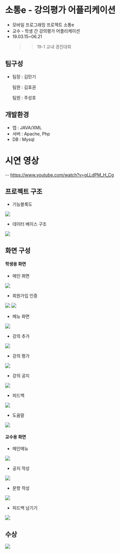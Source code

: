 #  소통e - 강의평가 어플리케이션
- 모바일 프로그래밍 프로젝트 소통e
- 교수 - 학생 간 강의평가 어플리케이션
- 19.03.15~06.21
  >> 19-1 교내 경진대회 

## 팀구성
- 팀장 : 김민기 

  팀원 : 김효권
  
  팀원 : 주성호

## 개발환경
- 앱 : JAVA/XML
- 서버 : Apache, Php
- DB : Mysql

# 시연 영상
-- https://www.youtube.com/watch?v=gLLdPM_H_Cg

## 프로젝트 구조

- 기능블록도
<img src=https://github.com/cherrytomato1/mobile_programming/blob/master/images/blockDiagram.bmp/>

- 데이터 베이스 구조
<img src=https://github.com/cherrytomato1/mobile_programming/blob/master/images/tableList.bmp/>

## 화면 구성
#### 학생용 화면
- 메인 화면
<img src=https://github.com/cherrytomato1/mobile_programming/blob/master/images/main.PNG/>
<br/>

- 회원가입 인증
<img src=https://github.com/cherrytomato1/mobile_programming/blob/master/images/auth.bmp/>
<img src=https://github.com/cherrytomato1/mobile_programming/blob/master/images/waitingAuth.bmp/>
<br/>

- 메뉴 화면
<img src=https://github.com/cherrytomato1/mobile_programming/blob/master/images/menu.bmp/>
<br/>

- 강의 추가
<img src=https://github.com/cherrytomato1/mobile_programming/blob/master/images/addLecture.bmp/>
<br/>

- 강의 평가
<img src=https://github.com/cherrytomato1/mobile_programming/blob/master/images/evaluation.bmp/>
<br/>

- 강의 공지
<img src=https://github.com/cherrytomato1/mobile_programming/blob/master/images/NoticeList.bmp/>
<br/>

- 피드백
<img src=https://github.com/cherrytomato1/mobile_programming/blob/master/images/viewFeedback.bmp/>
<br/>

- 도움말
<img src=https://github.com/cherrytomato1/mobile_programming/blob/master/images/help.bmp/>


#### 교수용 화면

- 메인메뉴
<img src=https://github.com/cherrytomato1/mobile_programming/blob/master/images/menu2.bmp/>
<br/>

- 공지 작성
<img src=https://github.com/cherrytomato1/mobile_programming/blob/master/images/writeNotice.bmp/>
<br/>

- 문항 작성
<img src=https://github.com/cherrytomato1/mobile_programming/blob/master/images/writeQuestion.bmp/>
<br/>

- 피드백 남기기
<img src=https://github.com/cherrytomato1/mobile_programming/blob/master/images/feedback.bmp/>



## 수상
<img src=https://github.com/cherrytomato1/mobile_programming/blob/master/images/paper.PNG/>
